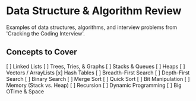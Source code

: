 # Data Structure & Algorithm Review

Examples of data structures, algorithms, and interview problems from 'Cracking the Coding Interview'.

## Concepts to Cover

[ ] Linked Lists
[ ] Trees, Tries, & Graphs
[ ] Stacks & Queues
[ ] Heaps
[ ] Vectors / ArrayLists
[x] Hash Tables
[ ] Breadth-First Search
[ ] Depth-First Search
[ ] Binary Search
[ ] Merge Sort
[ ] Quick Sort
[ ] Bit Manipulation
[ ] Memory (Stack vs. Heap)
[ ] Recursion
[ ] Dynamic Programming
[ ] Big OTime & Space